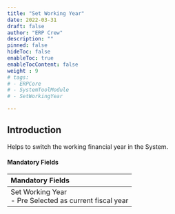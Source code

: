 ```yaml
---
title: "Set Working Year"
date: 2022-03-31
draft: false
author: "ERP Crew"
description: ""
pinned: false
hideToc: false
enableToc: true
enableTocContent: false
weight : 9
# tags: 
# - ERPCore 
# - SystemToolModule
# - SetWorkingYear

---
```


## Introduction

Helps to switch the working financial year in the System.

#### Mandatory Fields

|Mandatory Fields|  
  |:------| 
  | Set Working Year <br> - Pre Selected as current fiscal year